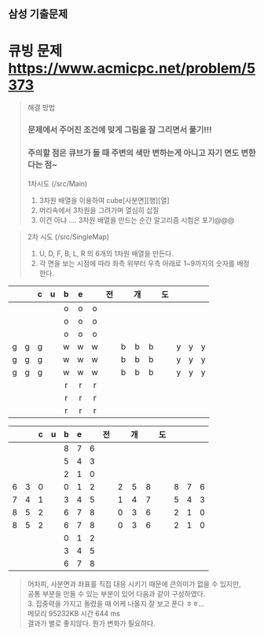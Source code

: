 ## 삼성 기출문제

# 큐빙 문제 https://www.acmicpc.net/problem/5373

> 해결 방법
> ### 문제에서 주어진 조건에 맞게 그림을 잘 그리면서 풀기!!!
> ### 주의할 점은 큐브가 돌 때 주변의 색만 변하는게 아니고 자기 면도 변한다는 점~
> 
> 1차시도 (/src/Main)
> 1. 3차원 배열을 이용하여 cube[사분면][행][열]
> 2. 머리속에서 3차원을 그려가며 열심히 삽질
> 3. 이건 아냐 .... 3차원 배열을 만드는 순간 알고리즘 시험은 포기@@@

> 2차 시도 (/src/SingleMap)
> 1. U, D, F, B, L, R 의 6개의 1차원 배열을 만든다.
> 2. 각 면을 보는 시점에 따라 좌측 위부터 우측 아래로 1~9까지의 숫자를 배정한다.  

| | |c|u|b|e| |전| |개| |도| | | |
|---|:---:|:---:|:---:|:---:|:---:|:---:|:---:|:---:|:---:|:---:|:---:|:---:|:---:|:---:|
| | | | |o|o|o| | | | | | | | |  
| | | | |o|o|o| | | | | | | | |  
| | | | |o|o|o| | | | | | | | |  
|g|g|g| |w|w|w| |b|b|b| |y|y|y|  
|g|g|g| |w|w|w| |b|b|b| |y|y|y|  
|g|g|g| |w|w|w| |b|b|b| |y|y|y|  
| | | | |r|r|r| | | | | | | | |  
| | | | |r|r|r| | | | | | | | |  
| | | | |r|r|r| | | | | | | | |  

| | |c|u|b|e| |전| |개| |도| | | |
|---|:---:|:---:|:---:|:---:|:---:|:---:|:---:|:---:|:---:|:---:|:---:|:---:|:---:|:---:|
| | | | |8|7|6| | | | | | | | |  
| | | | |5|4|3| | | | | | | | |  
| | | | |2|1|0| | | | | | | | | 
|6|3|0| |0|1|2| |2|5|8| |8|7|6|  
|7|4|1| |3|4|5| |1|4|7| |5|4|3|  
|8|5|2| |6|7|8| |0|3|6| |2|1|0|  
|8|5|2| |6|7|8| |0|3|6| |2|1|0|  
| | | | |0|1|2| | | | | | | | |  
| | | | |3|4|5| | | | | | | | |  
| | | | |6|7|8| | | | | | | | |  
> 어차피, 사분면과 좌표를 직접 대응 시키기 때문에 큰의미가 없을 수 있지만,  
> 공통 부분을 만들 수 있는 부분이 있어 다음과 같이 구성하였다.  
> 3. 집중력을 가지고 돌렸을 때 어케 나올지 잘 보고 푼다 ㅎㅎ...  
> 메모리 95232KB 시간 644 ms  
> 결과가 별로 좋지않다. 뭔가 변화가 필요하다. 
